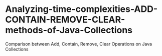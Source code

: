 # Analyzing-time-complexities-ADD-CONTAIN-REMOVE-CLEAR-methods-of-Java-Collections
Comparison between Add, Contain, Remove, Clear Operations on Java Collections
